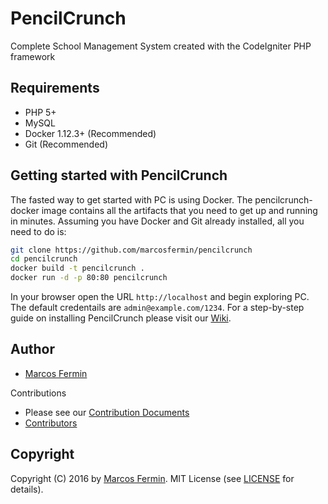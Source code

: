 # PencilCrunch

Complete School Management System created with the CodeIgniter PHP framework

## Requirements

* PHP 5+
* MySQL 
* Docker 1.12.3+ (Recommended) 
* Git (Recommended)

## Getting started with PencilCrunch

The fasted way to get started with PC is using Docker. The pencilcrunch-docker image contains all the artifacts that you need to get up and running in minutes. Assuming you have Docker and Git already installed, all you need to do is:

```bash
git clone https://github.com/marcosfermin/pencilcrunch
cd pencilcrunch
docker build -t pencilcrunch .
docker run -d -p 80:80 pencilcrunch
```

In your browser open the URL `http://localhost` and begin exploring PC. The default credentails are `admin@example.com/1234`.
For a step-by-step guide on installing PencilCrunch please visit our [Wiki](https://github.com/marcosfermin/pencilcrunch/wiki).

## Author
* [Marcos Fermin](https://github.com/marcosfermin)

Contributions
* Please see our [Contribution Documents](https://github.com/marcosfermin/pencilcrunch/blob/master/CONTRIBUTING.md)
* [Contributors](https://github.com/marcosfermin/pencilcrunch/graphs/contributors)

## Copyright
Copyright (C) 2016 by [Marcos Fermin](https://github.com/marcosfermin). MIT License (see [LICENSE](https://github.com/marcosfermin/pencilcrunch/blob/master/LICENSE) for details).
